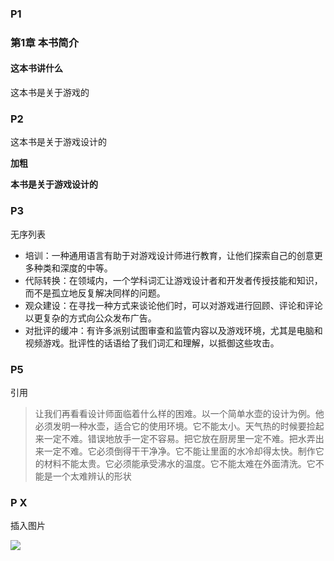 ### P1

### 第1章 本书简介

#### 这本书讲什么

这本书是关于游戏的



### P2

这本书是关于游戏设计的

**加粗**

**本书是关于游戏设计的**



### P3

无序列表

- 培训：一种通用语言有助于对游戏设计师进行教育，让他们探索自己的创意更多种类和深度的中等。
- 代际转换：在领域内，一个学科词汇让游戏设计者和开发者传授技能和知识，而不是孤立地反复解决同样的问题。
- 观众建设：在寻找一种方式来谈论他们时，可以对游戏进行回顾、评论和评论以更复杂的方式向公众发布广告。
- 对批评的缓冲：有许多派别试图审查和监管内容以及游戏环境，尤其是电脑和视频游戏。批评性的话语给了我们词汇和理解，以抵御这些攻击。

### P5

引用

> 让我们再看看设计师面临着什么样的困难。以一个简单水壶的设计为例。他必须发明一种水壶，适合它的使用环境。它不能太小。天气热的时候要捡起来一定不难。错误地放手一定不容易。把它放在厨房里一定不难。把水弄出来一定不难。它必须倒得干干净净。它不能让里面的水冷却得太快。制作它的材料不能太贵。它必须能承受沸水的温度。它不能太难在外面清洗。它不能是一个太难辨认的形状

###  P X 

插入图片

![](C:\Users\Administrator\Documents\GitHub\Rules-of-play\images\fig_00_01.jpg)
